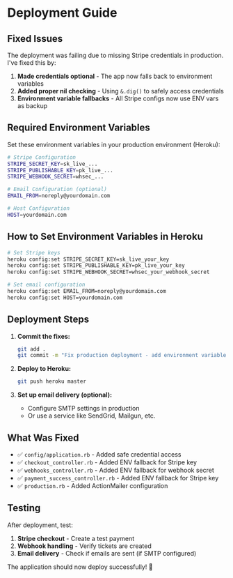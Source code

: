 # Deployment Guide

## Fixed Issues

The deployment was failing due to missing Stripe credentials in production. I've fixed this by:

1. **Made credentials optional** - The app now falls back to environment variables
2. **Added proper nil checking** - Using `&.dig()` to safely access credentials
3. **Environment variable fallbacks** - All Stripe configs now use ENV vars as backup

## Required Environment Variables

Set these environment variables in your production environment (Heroku):

```bash
# Stripe Configuration
STRIPE_SECRET_KEY=sk_live_...
STRIPE_PUBLISHABLE_KEY=pk_live_...
STRIPE_WEBHOOK_SECRET=whsec_...

# Email Configuration (optional)
EMAIL_FROM=noreply@yourdomain.com

# Host Configuration
HOST=yourdomain.com
```

## How to Set Environment Variables in Heroku

```bash
# Set Stripe keys
heroku config:set STRIPE_SECRET_KEY=sk_live_your_key
heroku config:set STRIPE_PUBLISHABLE_KEY=pk_live_your_key
heroku config:set STRIPE_WEBHOOK_SECRET=whsec_your_webhook_secret

# Set email configuration
heroku config:set EMAIL_FROM=noreply@yourdomain.com
heroku config:set HOST=yourdomain.com
```

## Deployment Steps

1. **Commit the fixes:**
   ```bash
   git add .
   git commit -m "Fix production deployment - add environment variable fallbacks"
   ```

2. **Deploy to Heroku:**
   ```bash
   git push heroku master
   ```

3. **Set up email delivery (optional):**
   - Configure SMTP settings in production
   - Or use a service like SendGrid, Mailgun, etc.

## What Was Fixed

- ✅ `config/application.rb` - Added safe credential access
- ✅ `checkout_controller.rb` - Added ENV fallback for Stripe key
- ✅ `webhooks_controller.rb` - Added ENV fallback for webhook secret
- ✅ `payment_success_controller.rb` - Added ENV fallback for Stripe key
- ✅ `production.rb` - Added ActionMailer configuration

## Testing

After deployment, test:
1. **Stripe checkout** - Create a test payment
2. **Webhook handling** - Verify tickets are created
3. **Email delivery** - Check if emails are sent (if SMTP configured)

The application should now deploy successfully! 🚀
